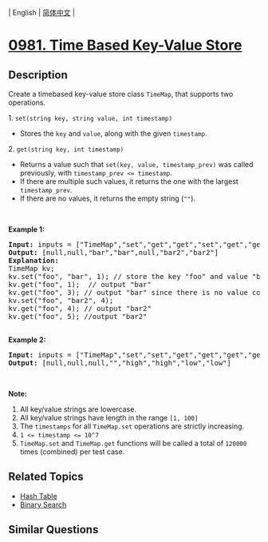 
| English | [简体中文](README.md) |
# [0981. Time Based Key-Value Store](https://leetcode-cn.com/problems/time-based-key-value-store/)
## Description
<p>Create a timebased key-value store class&nbsp;<code>TimeMap</code>, that supports two operations.</p>

<p>1. <code>set(string key, string value, int timestamp)</code></p>

<ul>
	<li>Stores the <code>key</code> and <code>value</code>, along with the given <code>timestamp</code>.</li>
</ul>

<p>2. <code>get(string key, int timestamp)</code></p>

<ul>
	<li>Returns a value such that <code>set(key, value, timestamp_prev)</code> was called previously, with <code>timestamp_prev &lt;= timestamp</code>.</li>
	<li>If there are multiple such values, it returns the one with the largest <code>timestamp_prev</code>.</li>
	<li>If there are no values, it returns the empty string (<code>&quot;&quot;</code>).</li>
</ul>

<p>&nbsp;</p>

<div>
<p><strong>Example 1:</strong></p>

<pre>
<strong>Input: </strong>inputs = <span id="example-input-1-1">[&quot;TimeMap&quot;,&quot;set&quot;,&quot;get&quot;,&quot;get&quot;,&quot;set&quot;,&quot;get&quot;,&quot;get&quot;]</span>, inputs = <span id="example-input-1-2">[[],[&quot;foo&quot;,&quot;bar&quot;,1],[&quot;foo&quot;,1],[&quot;foo&quot;,3],[&quot;foo&quot;,&quot;bar2&quot;,4],[&quot;foo&quot;,4],[&quot;foo&quot;,5]]</span>
<strong>Output: </strong><span id="example-output-1">[null,null,&quot;bar&quot;,&quot;bar&quot;,null,&quot;bar2&quot;,&quot;bar2&quot;]</span>
<strong>Explanation: </strong><span id="example-output-1">&nbsp; 
TimeMap kv; &nbsp; 
kv.set(&quot;foo&quot;, &quot;bar&quot;, 1); // store the key &quot;foo&quot; and value &quot;bar&quot; along with timestamp = 1 &nbsp; 
kv.get(&quot;foo&quot;, 1);  // output &quot;bar&quot; &nbsp; 
kv.get(&quot;foo&quot;, 3); // output &quot;bar&quot; since there is no value corresponding to foo at timestamp 3 and timestamp 2, then the only value is at timestamp 1 ie &quot;bar&quot; &nbsp; 
kv.set(&quot;foo&quot;, &quot;bar2&quot;, 4); &nbsp; 
kv.get(&quot;foo&quot;, 4); // output &quot;bar2&quot; &nbsp; 
kv.get(&quot;foo&quot;, 5); //output &quot;bar2&quot; &nbsp; 
</span>
</pre>

<div>
<p><strong>Example 2:</strong></p>

<pre>
<strong>Input: </strong>inputs = <span id="example-input-2-1">[&quot;TimeMap&quot;,&quot;set&quot;,&quot;set&quot;,&quot;get&quot;,&quot;get&quot;,&quot;get&quot;,&quot;get&quot;,&quot;get&quot;]</span>, inputs = <span id="example-input-2-2">[[],[&quot;love&quot;,&quot;high&quot;,10],[&quot;love&quot;,&quot;low&quot;,20],[&quot;love&quot;,5],[&quot;love&quot;,10],[&quot;love&quot;,15],[&quot;love&quot;,20],[&quot;love&quot;,25]]</span>
<strong>Output: </strong><span id="example-output-2">[null,null,null,&quot;&quot;,&quot;high&quot;,&quot;high&quot;,&quot;low&quot;,&quot;low&quot;]</span>
</pre>
</div>
</div>

<p>&nbsp;</p>

<p><strong>Note:</strong></p>

<ol>
	<li>All key/value strings are lowercase.</li>
	<li>All key/value strings have&nbsp;length in the range&nbsp;<code>[1, 100]</code></li>
	<li>The <code>timestamps</code> for all <code>TimeMap.set</code> operations are strictly increasing.</li>
	<li><code>1 &lt;= timestamp &lt;= 10^7</code></li>
	<li><code>TimeMap.set</code> and <code>TimeMap.get</code>&nbsp;functions will be called a total of <code>120000</code> times (combined) per test case.</li>
</ol>

## Related Topics
- [Hash Table](https://leetcode-cn.com/tag/hash-table)
- [Binary Search](https://leetcode-cn.com/tag/binary-search)
## Similar Questions

